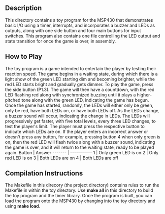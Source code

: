 ## Description
This directory contains a toy program for the MSP430 that demonstrates basic I/O using a timer, interrupts, and incorporates a buzzer and LEDs as outputs, along with one side button and four main buttons for input switches. This program also contains one file controlling the LED output and state transition for once the game is over, in assembly. 

## How to Play

The toy program is a game intended to entertain the player by testing their reaction speed. The game begins in a waiting state, during which there is a light show of the green LED starting dim and becoming brighter, while the red LED starts bright and gradually gets dimmer. To play the game, press the side button (P1.3). The game will then have a countdown, with the red LED flashing red along with synchronized buzzing until it plays a higher-pitched tone along with the green LED, indicating the game has begun. Once the game has started, randomly, the LEDs will either only be green, only be red, have both LEDs on, or have both LEDs off. As the LEDs change, a buzzer sound will occur, indicating the change in LEDs. The LEDs will progressively get faster, with five total levels, every three LED changes, to test the player's limit. The player must press the respective button to indicate which LEDs are on. If the player enters an incorrect answer or doesn't press any button, for example, pressing button 4 when only green is on, then the red LED will flash twice along with a buzzer sound, indicating the game is over, and it will return to the waiting state, ready to be played again.
Button  | Answer
------- | -----------
1       | Only green LED is on
2       | Only red LED is on
3       | Both LEDs are on
4       | Both LEDs are off


## Compilation Instructions

The Makefile in this direcory (the project directory) contains rules to run the Makefile in within the toy directory. Use **make all** in this directory to build the toy program and the timer library. Once the program is built, you can load the program onto the MSP430 by changing into the toy directory and using **make load**.

